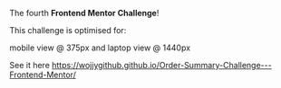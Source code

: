 The fourth **Frontend Mentor Challenge**!

This challenge is optimised for:

mobile view @ 375px and
laptop view @ 1440px

See it here https://wojjygithub.github.io/Order-Summary-Challenge---Frontend-Mentor/
